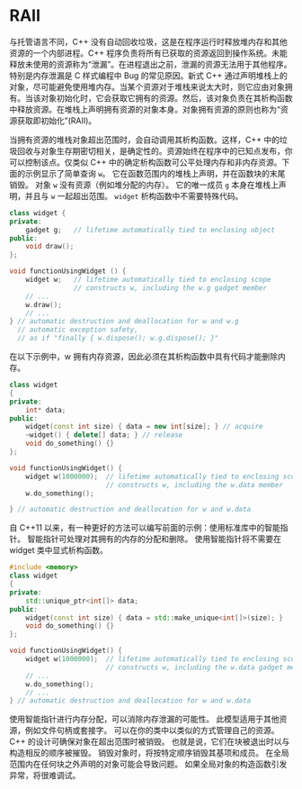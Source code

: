 # RAII

与托管语言不同，C++ 没有自动回收垃圾，这是在程序运行时释放堆内存和其他资源的一个内部进程。C++ 程序负责将所有已获取的资源返回到操作系统。未能释放未使用的资源称为“泄漏”。在进程退出之前，泄漏的资源无法用于其他程序。特别是内存泄漏是 C 样式编程中 Bug 的常见原因。新式 C++ 通过声明堆栈上的对象，尽可能避免使用堆内存。当某个资源对于堆栈来说太大时，则它应由对象拥有。当该对象初始化时，它会获取它拥有的资源。然后，该对象负责在其析构函数中释放资源。在堆栈上声明拥有资源的对象本身。对象拥有资源的原则也称为“资源获取即初始化”(RAII)。

当拥有资源的堆栈对象超出范围时，会自动调用其析构函数。这样，C++ 中的垃圾回收与对象生存期密切相关，是确定性的。资源始终在程序中的已知点发布，你可以控制该点。仅类似 C++ 中的确定析构函数可公平处理内存和非内存资源。下面的示例显示了简单查询 `w`。 它在函数范围内的堆栈上声明，并在函数块的末尾销毁。 对象 `w` 没有资源（例如堆分配的内存）。 它的唯一成员 `g` 本身在堆栈上声明，并且与 `w` 一起超出范围。 `widget` 析构函数中不需要特殊代码。

```cpp
class widget {
private:
    gadget g;   // lifetime automatically tied to enclosing object
public:
    void draw();
};

void functionUsingWidget () {
    widget w;   // lifetime automatically tied to enclosing scope
                // constructs w, including the w.g gadget member
    // ...
    w.draw();
    // ...
} // automatic destruction and deallocation for w and w.g
  // automatic exception safety,
  // as if "finally { w.dispose(); w.g.dispose(); }"
```

在以下示例中，w 拥有内存资源，因此必须在其析构函数中具有代码才能删除内存。

```cpp
class widget
{
private:
    int* data;
public:
    widget(const int size) { data = new int[size]; } // acquire
    ~widget() { delete[] data; } // release
    void do_something() {}
};

void functionUsingWidget() {
    widget w(1000000);  // lifetime automatically tied to enclosing scope
                        // constructs w, including the w.data member
    w.do_something();

} // automatic destruction and deallocation for w and w.data
```

自 C++11 以来，有一种更好的方法可以编写前面的示例：使用标准库中的智能指针。 智能指针可处理对其拥有的内存的分配和删除。 使用智能指针将不需要在 widget 类中显式析构函数。

```cpp
#include <memory>
class widget
{
private:
    std::unique_ptr<int[]> data;
public:
    widget(const int size) { data = std::make_unique<int[]>(size); }
    void do_something() {}
};

void functionUsingWidget() {
    widget w(1000000);  // lifetime automatically tied to enclosing scope
                        // constructs w, including the w.data gadget member
    // ...
    w.do_something();
    // ...
} // automatic destruction and deallocation for w and w.data
```

使用智能指针进行内存分配，可以消除内存泄漏的可能性。 此模型适用于其他资源，例如文件句柄或套接字。 可以在你的类中以类似的方式管理自己的资源。C++ 的设计可确保对象在超出范围时被销毁。 也就是说，它们在块被退出时以与构造相反的顺序被摧毁。 销毁对象时，将按特定顺序销毁其基项和成员。 在全局范围内在任何块之外声明的对象可能会导致问题。 如果全局对象的构造函数引发异常，将很难调试。
